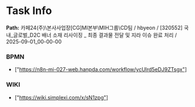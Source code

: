 # Task Info

**Path:** 카페24(주)\본사사업장\[CG]MI본부\MIH그룹\CD팀 / hbyeon / [320552] 국내_글로벌_D2C 배너 소재 리사이징 _ 최종 결과물 전달 및 지라 이슈 완료 처리 / 2025-09-01_00-00-00

### BPMN
- ["https://n8n-mi-027-web.hanpda.com/workflow/ycUlrd5eDJ9ZTsgx"]

### WIKI
- ["https://wiki.simplexi.com/x/sN1zpg"]

